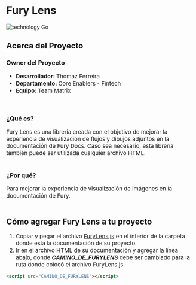 # Fury Lens

![technology Go](https://img.shields.io/badge/Tecnología-Javascript-yellow.svg)
<br>

## Acerca del Proyecto

### Owner del Proyecto
<span style="font-size: 15px">
  <ul>
    <li>
      <strong>Desarrollador: </strong>Thomaz Ferreira
    </li>
    <li>
      <strong>Departamento: </strong>Core Enablers - Fintech
    </li>
    <li>
      <strong>Equipo: </strong>Team Matrix
    </li>
  </ul>
</span>
<br>

### ¿Qué es?
<span style="font-size: 15px">
  Fury Lens es una librería creada con el objetivo de mejorar la experiencia de visualización de flujos y dibujos adjuntos en la documentación de Fury Docs. Caso sea necesario, esta librería también puede ser utilizada cualquier archivo HTML.
</span>
<br>
<br>

### ¿Por qué?
<span style="font-size: 15px">
  Para mejorar la experiencia de visualización de imágenes en la documentación de Fury.
</span>
<br>
<br>

## Cómo agregar Fury Lens a tu proyecto
<span style="font-size: 15px">
  <ol>
    <li>Copiar y pegar el archivo <a href="https://github.com/tfneves/fury_lens/blob/a9b5f34eaceba04c19b2d0316126eca0e587e3eb/FuryLens.js">FuryLens.js</a> en el interior de la carpeta donde está la documentación de su proyecto.</li>
    <li>Ir en el archivo HTML de su documentación y agregar la línea abajo, donde <em><strong>CAMINO_DE_FURYLENS</strong></em> debe ser cambiado para la ruta donde colocó el archivo FuryLens.js</li>
  </ol>
</span>

``` html
<script src="CAMINO_DE_FURYLENS"></script>
```
